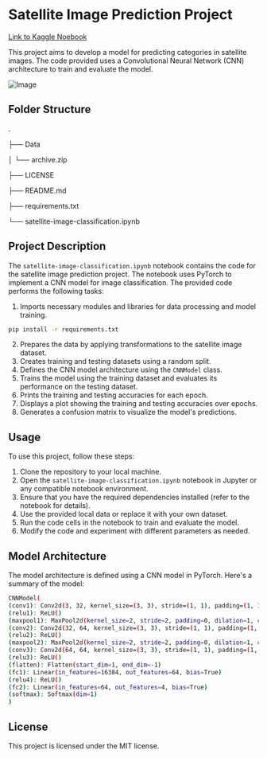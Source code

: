 # Satellite Image Prediction Project

[Link to Kaggle Noebook](https://www.kaggle.com/code/shubhammisar/satellite-image-classification-pytorch-cnn?scriptVersionId=133741513)

This project aims to develop a model for predicting categories in satellite images. The code provided uses a Convolutional Neural Network (CNN) architecture to train and evaluate the model.

![Image](https://images.unsplash.com/photo-1518577589972-ad2d4f44eae9?ixlib=rb-4.0.3&ixid=M3wxMjA3fDB8MHxzZWFyY2h8MTR8fHNhdGVsbGl0ZXxlbnwwfHwwfHx8Mg%3D%3D&auto=format&fit=crop&w=500&q=60)

## Folder Structure

.

├── Data

│ └── archive.zip

├── LICENSE

├── README.md

├── requirements.txt

└── satellite-image-classification.ipynb

## Project Description

The `satellite-image-classification.ipynb` notebook contains the code for the satellite image prediction project. The notebook uses PyTorch to implement a CNN model for image classification. The provided code performs the following tasks:

1. Imports necessary modules and libraries for data processing and model training.

```bash
pip install -r requirements.txt
```

2. Prepares the data by applying transformations to the satellite image dataset.
3. Creates training and testing datasets using a random split.
4. Defines the CNN model architecture using the `CNNModel` class.
5. Trains the model using the training dataset and evaluates its performance on the testing dataset.
6. Prints the training and testing accuracies for each epoch.
7. Displays a plot showing the training and testing accuracies over epochs.
8. Generates a confusion matrix to visualize the model's predictions.

## Usage

To use this project, follow these steps:

1. Clone the repository to your local machine.
2. Open the `satellite-image-classification.ipynb` notebook in Jupyter or any compatible notebook environment.
3. Ensure that you have the required dependencies installed (refer to the notebook for details).
4. Use the provided local data or replace it with your own dataset.
5. Run the code cells in the notebook to train and evaluate the model.
6. Modify the code and experiment with different parameters as needed.

## Model Architecture

The model architecture is defined using a CNN model in PyTorch. Here's a summary of the model:

```bash
CNNModel(
(conv1): Conv2d(3, 32, kernel_size=(3, 3), stride=(1, 1), padding=(1, 1))
(relu1): ReLU()
(maxpool1): MaxPool2d(kernel_size=2, stride=2, padding=0, dilation=1, ceil_mode=False)
(conv2): Conv2d(32, 64, kernel_size=(3, 3), stride=(1, 1), padding=(1, 1))
(relu2): ReLU()
(maxpool2): MaxPool2d(kernel_size=2, stride=2, padding=0, dilation=1, ceil_mode=False)
(conv3): Conv2d(64, 64, kernel_size=(3, 3), stride=(1, 1), padding=(1, 1))
(relu3): ReLU()
(flatten): Flatten(start_dim=1, end_dim=-1)
(fc1): Linear(in_features=16384, out_features=64, bias=True)
(relu4): ReLU()
(fc2): Linear(in_features=64, out_features=4, bias=True)
(softmax): Softmax(dim=1)
)

```

## License

This project is licensed under the MIT license.
